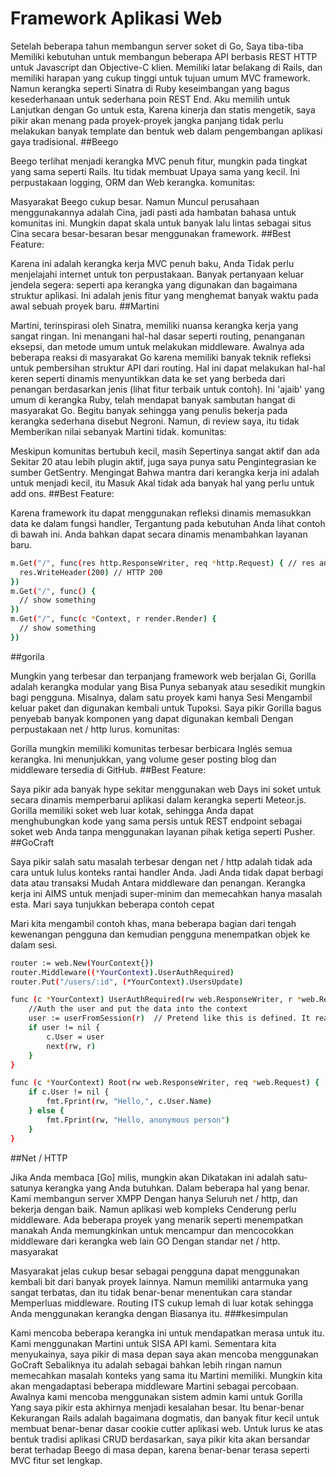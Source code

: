 # Framework Aplikasi Web
Setelah beberapa tahun membangun server soket di Go, Saya tiba-tiba Memiliki kebutuhan untuk membangun beberapa API berbasis REST HTTP untuk Javascript dan Objective-C klien. Memiliki latar belakang di Rails, dan memiliki harapan yang cukup tinggi untuk tujuan umum MVC framework. Namun kerangka seperti Sinatra di Ruby keseimbangan yang bagus kesederhanaan untuk sederhana poin REST End. Aku memilih untuk Lanjutkan dengan Go untuk esta, Karena kinerja dan statis mengetik, saya pikir akan menang pada proyek-proyek jangka panjang tidak perlu melakukan banyak template dan bentuk web dalam pengembangan aplikasi gaya tradisional.
##Beego

Beego terlihat menjadi kerangka MVC penuh fitur, mungkin pada tingkat yang sama seperti Rails. Itu tidak membuat Upaya sama yang kecil. Ini perpustakaan logging, ORM dan Web kerangka.
komunitas:

Masyarakat Beego cukup besar. Namun Muncul perusahaan menggunakannya adalah Cina, jadi pasti ada hambatan bahasa untuk komunitas ini. Mungkin dapat skala untuk banyak lalu lintas sebagai situs Cina secara besar-besaran besar menggunakan framework.
##Best Feature:

Karena ini adalah kerangka kerja MVC penuh baku, Anda Tidak perlu menjelajahi internet untuk ton perpustakaan. Banyak pertanyaan keluar jendela segera: seperti apa kerangka yang digunakan dan bagaimana struktur aplikasi. Ini adalah jenis fitur yang menghemat banyak waktu pada awal sebuah proyek baru.
##Martini

Martini, terinspirasi oleh Sinatra, memiliki nuansa kerangka kerja yang sangat ringan. Ini menangani hal-hal dasar seperti routing, penanganan eksepsi, dan metode umum untuk melakukan middleware. Awalnya ada beberapa reaksi di masyarakat Go karena memiliki banyak teknik refleksi untuk pembersihan struktur API dari routing. Hal ini dapat melakukan hal-hal keren seperti dinamis menyuntikkan data ke set yang berbeda dari penangan berdasarkan jenis (lihat fitur terbaik untuk contoh). Ini 'ajaib' yang umum di kerangka Ruby, telah mendapat banyak sambutan hangat di masyarakat Go. Begitu banyak sehingga yang penulis bekerja pada kerangka sederhana disebut Negroni. Namun, di review saya, itu tidak Memberikan nilai sebanyak Martini tidak.
komunitas:

Meskipun komunitas bertubuh kecil, masih Sepertinya sangat aktif dan ada Sekitar 20 atau lebih plugin aktif, juga saya punya satu Pengintegrasian ke sumber GetSentry. Mengingat Bahwa mantra dari kerangka kerja ini adalah untuk menjadi kecil, itu Masuk Akal tidak ada banyak hal yang perlu untuk add ons.
##Best Feature:

Karena framework itu dapat menggunakan refleksi dinamis memasukkan data ke dalam fungsi handler, Tergantung pada kebutuhan Anda lihat contoh di bawah ini. Anda bahkan dapat secara dinamis menambahkan layanan baru.

~~~bash
m.Get("/", func(res http.ResponseWriter, req *http.Request) { // res and req are injected by Martini
  res.WriteHeader(200) // HTTP 200
})
m.Get("/", func() {
  // show something
})
m.Get("/", func(c *Context, r render.Render) {
  // show something
})
~~~

##gorila

Mungkin yang terbesar dan terpanjang framework web berjalan Gi, Gorilla adalah kerangka modular yang Bisa Punya sebanyak atau sesedikit mungkin bagi pengguna. Misalnya, dalam satu proyek kami hanya Sesi Mengambil keluar paket dan digunakan kembali untuk Tupoksi. Saya pikir Gorilla bagus penyebab banyak komponen yang dapat digunakan kembali Dengan perpustakaan net / http lurus.
komunitas:

Gorilla mungkin memiliki komunitas terbesar berbicara Inglés semua kerangka. Ini menunjukkan, yang volume geser posting blog dan middleware tersedia di GitHub.
##Best Feature:

Saya pikir ada banyak hype sekitar menggunakan web Days ini soket untuk secara dinamis memperbarui aplikasi dalam kerangka seperti Meteor.js. Gorilla memiliki soket web luar kotak, sehingga Anda dapat menghubungkan kode yang sama persis untuk REST endpoint sebagai soket web Anda tanpa menggunakan layanan pihak ketiga seperti Pusher.
##GoCraft

Saya pikir salah satu masalah terbesar dengan net / http adalah tidak ada cara untuk lulus konteks rantai handler Anda. Jadi Anda tidak dapat berbagi data atau transaksi Mudah Antara middleware dan penangan. Kerangka kerja ini AIMS untuk menjadi super-minim dan memecahkan hanya masalah esta. Mari saya tunjukkan beberapa contoh cepat

Mari kita mengambil contoh khas, mana beberapa bagian dari tengah kewenangan pengguna dan kemudian pengguna menempatkan objek ke dalam sesi.

~~~bash
router := web.New(YourContext{})
router.Middleware((*YourContext).UserAuthRequired)
router.Put("/users/:id", (*YourContext).UsersUpdate)

func (c *YourContext) UserAuthRequired(rw web.ResponseWriter, r *web.Request, next web.NextMiddlewareFunc) {
    //Auth the user and put the data into the context
    user := userFromSession(r)  // Pretend like this is defined. It reads a session cookie and returns a *User or nil.
    if user != nil {
        c.User = user
        next(rw, r)
    } 
}

func (c *YourContext) Root(rw web.ResponseWriter, req *web.Request) {
    if c.User != nil {
        fmt.Fprint(rw, "Hello,", c.User.Name)
    } else {
        fmt.Fprint(rw, "Hello, anonymous person")
    }
}
~~~

##Net / HTTP

Jika Anda membaca [Go] milis, mungkin akan Dikatakan ini adalah satu-satunya kerangka yang Anda butuhkan. Dalam beberapa hal yang benar. Kami membangun server XMPP Dengan hanya Seluruh net / http, dan bekerja dengan baik. Namun aplikasi web kompleks Cenderung perlu middleware. Ada beberapa proyek yang menarik seperti menempatkan manakah Anda memungkinkan untuk mencampur dan mencocokkan middleware dari kerangka web lain GO Dengan standar net / http.
masyarakat

Masyarakat jelas cukup besar sebagai pengguna dapat menggunakan kembali bit dari banyak proyek lainnya. Namun memiliki antarmuka yang sangat terbatas, dan itu tidak benar-benar menentukan cara standar Memperluas middleware. Routing ITS cukup lemah di luar kotak sehingga Anda menggunakan kerangka dengan Biasanya itu.
###kesimpulan

Kami mencoba beberapa kerangka ini untuk mendapatkan merasa untuk itu. Kami menggunakan Martini untuk SISA API kami. Sementara kita menyukainya, saya pikir di masa depan saya akan mencoba menggunakan GoCraft Sebaliknya itu adalah sebagai bahkan lebih ringan namun memecahkan masalah konteks yang sama itu Martini memiliki. Mungkin kita akan mengadaptasi beberapa middleware Martini sebagai percobaan. Awalnya kami mencoba menggunakan sistem admin kami untuk Gorilla Yang saya pikir esta akhirnya menjadi kesalahan besar. Itu benar-benar Kekurangan Rails adalah bagaimana dogmatis, dan banyak fitur kecil untuk membuat benar-benar dasar cookie cutter aplikasi web. Untuk lurus ke atas bentuk tradisi aplikasi CRUD berdasarkan, saya pikir kita akan bersandar berat terhadap Beego di masa depan, karena benar-benar terasa seperti MVC fitur set lengkap.